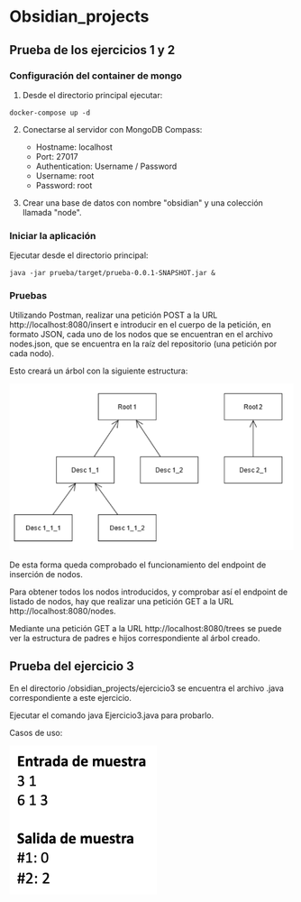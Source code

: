 # Obsidian_projects

## Prueba de los ejercicios 1 y 2

### Configuración del container de mongo
 
1. Desde el directorio principal ejecutar:

```
docker-compose up -d
```
2. Conectarse al servidor con MongoDB Compass:
    - Hostname: localhost
    - Port: 27017
    - Authentication: Username / Password
    - Username: root
    - Password: root

3. Crear una base de datos con nombre "obsidian" y una colección llamada "node".

### Iniciar la aplicación

Ejecutar desde el directorio principal:

```
java -jar prueba/target/prueba-0.0.1-SNAPSHOT.jar &
```

### Pruebas

Utilizando Postman, realizar una petición POST a la URL http://localhost:8080/insert e introducir en el cuerpo de la petición, en formato JSON, cada uno de los nodos que se encuentran en el archivo nodes.json, que se encuentra en la raíz del repositorio (una petición por cada nodo).

Esto creará un árbol con la siguiente estructura:

![árboles](/images/trees.png)

De esta forma queda comprobado el funcionamiento del endpoint de inserción de nodos.

Para obtener todos los nodos introducidos, y comprobar así el endpoint de listado de nodos, hay que realizar una petición GET a la URL http://localhost:8080/nodes.

Mediante una petición GET a la URL http://localhost:8080/trees se puede ver la estructura de padres e hijos correspondiente al árbol creado.

## Prueba del ejercicio 3

En el directorio /obsidian_projects/ejercicio3 se encuentra el archivo .java correspondiente a este ejercicio.

Ejecutar el comando java Ejercicio3.java para probarlo.

Casos de uso:

![casos](/images/casos.png)